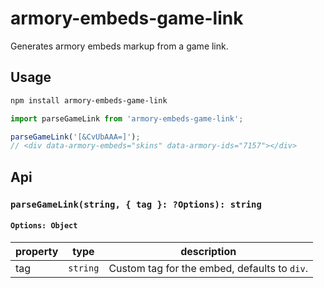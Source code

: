 # armory-embeds-game-link

Generates armory embeds markup from a game link.

## Usage

```sh
npm install armory-embeds-game-link
```

```javascript
import parseGameLink from 'armory-embeds-game-link';

parseGameLink('[&CvUbAAA=]');
// <div data-armory-embeds="skins" data-armory-ids="7157"></div>
```

## Api

### `parseGameLink(string, { tag }: ?Options): string`

#### `Options: Object`

| property | type | description |
|-|-|-|
| tag | `string` | Custom tag for the embed, defaults to `div`. |
